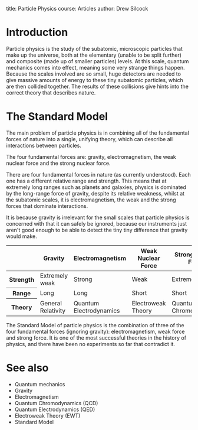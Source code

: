 title: Particle Physics
course: Articles
author: Drew Silcock

Introduction
============

Particle physics is the study of the subatomic, microscopic particles that make up the universe, both at the elementary (unable to be split further) and composite (made up of smaller particles) levels. At this scale, quantum mechanics comes into effect, meaning some very strange things happen. Because the scales involved are so small, huge detectors are needed to give massive amounts of energy to these tiny subatomic particles, which are then collided together. The results of these collisions give hints into the correct theory that describes nature.

The Standard Model
==================

The main problem of particle physics is in combining all of the fundamental forces of nature into a single, unifying theory, which can describe all interactions between particles.

The four fundamental forces are: gravity, electromagnetism, the weak nuclear force and the strong nuclear force.

There are four fundamental forces in nature (as currently understood). Each one has a different relative range and strength. This means that at extremely long ranges such as planets and galaxies, physics is dominated by the long-range force of gravity, despite its relative weakness, whilst at the subatomic scales, it is electromagnetism, the weak and the strong forces that dominate interactions.

It is because gravity is irrelevant for the small scales that particle physics is concerned with that it can safely be ignored, because our instruments just aren't good enough to be able to detect the tiny tiny difference that gravity would make.

<table class="table table-striped table-hover">
  <thead>
    <tr>
      <th></th>
      <th>Gravity</th>
      <th>Electromagnetism</th>
      <th>Weak Nuclear Force</th>
      <th>Strong Nuclear Force</th>
    </tr>
  </thead>
  <tbody>
    <tr>
      <th>Strength</th>
      <td>Extremely weak</td>
      <td>Strong</td>
      <td>Weak</td>
      <td>Extremely strong</td>
    </tr>
    <tr>
      <th>Range</th>
      <td>Long</td>
      <td>Long</td>
      <td>Short</td>
      <td>Short</td>
    </tr>
    <tr>
      <th>Theory</th>
      <td>General Relativity</td>
      <td>Quantum Electrodynamics</td>
      <td>Electroweak Theory</td>
      <td>Quantum Chromodynamics</td>
    </tr>
  </tbody>
</table>

The Standard Model of particle physics is the combination of three of the four fundamental forces (ignoring gravity): electromagnetism, weak force and strong force. It is one of the most successful theories in the history of physics, and there have been no experiments so far that contradict it.

See also
========

- Quantum mechanics
- Gravity
- Electromagnetism
- Quantum Chromodynamics (QCD)
- Quantum Electrodynamics (QED)
- Electroweak Theory (EWT)
- Standard Model
